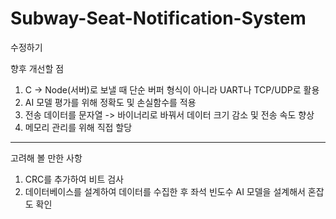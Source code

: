 # Subway-Seat-Notification-System
수정하기

향후 개선할 점
1. C -> Node(서버)로 보낼 때 단순 버퍼 형식이 아니라 UART나 TCP/UDP로 활용
2. AI 모델 평가를 위해 정확도 및 손실함수를 적용
3. 전송 데이터를 문자열 -> 바이너리로 바꿔서 데이터 크기 감소 및 전송 속도 향상
4. 메모리 관리를 위해 직접 할당
-------------------------------------------------------------------------------------
고려해 볼 만한 사항
1. CRC를 추가하여 비트 검사
2. 데이터베이스를 설계하여 데이터를 수집한 후 좌석 빈도수 AI 모델을 설계해서 혼잡도 확인
